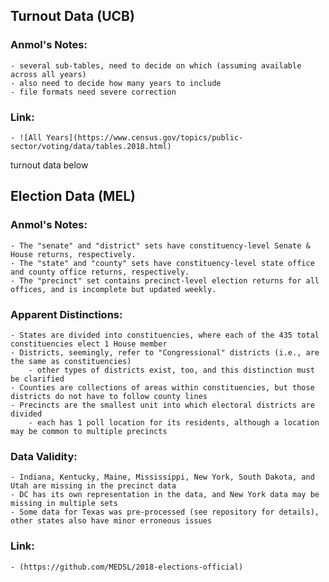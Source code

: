 ## Turnout Data (UCB)

### Anmol's Notes:
    - several sub-tables, need to decide on which (assuming available across all years)
    - also need to decide how many years to include 
    - file formats need severe correction
    
### Link:
    - ![All Years](https://www.census.gov/topics/public-sector/voting/data/tables.2018.html)
turnout data below 

## Election Data (MEL)

### Anmol's Notes:
    - The "senate" and "district" sets have constituency-level Senate & House returns, respectively.
    - The "state" and "county" sets have constituency-level state office and county office returns, respectively. 
    - The "precinct" set contains precinct-level election returns for all offices, and is incomplete but updated weekly.

### Apparent Distinctions:
    - States are divided into constituencies, where each of the 435 total constituencies elect 1 House member
    - Districts, seemingly, refer to "Congressional" districts (i.e., are the same as constituencies)
        - other types of districts exist, too, and this distinction must be clarified 
    - Counties are collections of areas within constituencies, but those districts do not have to follow county lines
    - Precincts are the smallest unit into which electoral districts are divided
        - each has 1 poll location for its residents, although a location may be common to multiple precincts  

### Data Validity: 
    - Indiana, Kentucky, Maine, Mississippi, New York, South Dakota, and Utah are missing in the precinct data
    - DC has its own representation in the data, and New York data may be missing in multiple sets
    - Some data for Texas was pre-processed (see repository for details), other states also have minor erroneous issues

### Link:
    - (https://github.com/MEDSL/2018-elections-official)


